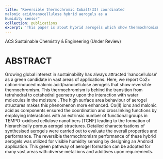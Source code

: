 ```yaml
---
title: "Reversible thermochromic Cobalt(II) coordinated
malonic acid/nanocellulose hybrid aerogels as a 
humidity sensor"
collection: publications
excerpt: 'This paper is about hybrid aerogels which show thermochromism (change colour with change in humidity of the surrounding environment).'
---
```

ACS Sustainable Chemistry & Engineering (Under Review)

ABSTRACT
========
Growing global interest in sustainability has always attracted ‘nanocellulose’ as a green 
candidate in vast areas of applications. Here, we report Co2+ cation-induced malonic 
acid/nanocellulose aerogels that show reversible thermochromism. This thermochromism is behind the transition from
tetrahedral to octahedral geometry upon the interaction with water molecules in the moisture
. The high surface area behaviour of aerogel structures makes this 
phenomenon more enhanced. Co(II) ions and malonic acid as components ensured the 
coordination and crosslinking functions by employing interactions with an extrinsic number of 
functional groups in TEMPO-oxidised cellulose nanofibers (TCNF) leading to the formation of 
hierarchically porous aerogel structures. Detailed characterisations of synthesised aerogels 
were carried out to evaluate the overall properties and performance. The reversible 
thermochromism performance of these hybrid aerogels was utilized for visible humidity sensing by
designing an Android application. This green pathway of aerogel formation can be adopted for 
many vast areas with diverse metal ions and additives upon requirements. 


